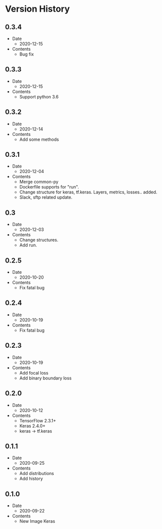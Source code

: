 # Version History

## 0.3.4

- Date
  - 2020-12-15
- Contents
  - Bug fix

## 0.3.3

- Date
  - 2020-12-15
- Contents
  - Support python 3.6

## 0.3.2

- Date
  - 2020-12-14
- Contents
  - Add some methods

## 0.3.1

- Date
  - 2020-12-04
- Contents
  - Merge common-py
  - Dockerfile supports for "run".
  - Change structure for keras, tf.keras. Layers, metrics, losses.. added.
  - Slack, sftp related update.

## 0.3

- Date
  - 2020-12-03
- Contents
  - Change structures.
  - Add run.

## 0.2.5

- Date
  - 2020-10-20
- Contents
  - Fix fatal bug

## 0.2.4

- Date
  - 2020-10-19
- Contents
  - Fix fatal bug

## 0.2.3

- Date
  - 2020-10-19
- Contents
  - Add focal loss
  - Add binary boundary loss

## 0.2.0

- Date
  - 2020-10-12
- Contents
  - TensorFlow 2.3.1+
  - Keras 2.4.0+
  - keras -> tf.keras

## 0.1.1

- Date
  - 2020-09-25
- Contents
  - Add distributions
  - Add history

## 0.1.0

- Date
  - 2020-09-22
- Contents
  - New Image Keras

